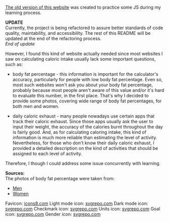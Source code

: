 [The old version of this website](https://kepmon.github.io/Caloric_calculator/) was created to practice some JS during my learning process.

**UPDATE**  
Currently, the project is being refactored to assure better standards of code quality, maintability, and accessibility. The rest of this README will be updated at the end of the refactoring process.  
*End of update*

However, I found this kind of website actually needed since most websites I saw on calculating caloric intake usually lack some important questions, such as:
* body fat percentage - this information is important for the calculator's accuracy, particularly for people with low body fat percentage. Even so, most such websites won't ask you about your body fat percentage, probably because most people aren't aware of this value and/or it's hard to evaluate this number, in the first place. That's why I decided to provide some photos, covering wide range of body fat percentages, for both men and women.

* daily caloric exhaust - many people nowadays use certain apps that track their caloric exhaust. Since those apps usually ask the user to input their weight, the accuracy of the calories burnt throughout the day is fairly good. And, as for calculating caloring intake, this kind of information is much more reliable than estimating the level of activity. Nevertheless, for those who don't know their daily caloric exhaust, I provided a detailed description on the kind of activities that should be assigned to each level of activity.

Therefore, I though I could address some issue concurrently with learning.


**Sources:**  
The photos of body fat percentage were taken from:
* [Men](https://kubexfitness.com/blog/body-fat-percentages-actually-look-like/)
* [Women](https://pl.pinterest.com/pin/805440714592354881/)

Favicon: [icons8.com](https://icons8.com/icon/udLNEDpg6Ek7/healthy-food-calories-calculator)
Light mode icon: [svgrepo.com](https://www.svgrepo.com/svg/398422/sun-with-face)
Dark mode icon: [svgrepo.com](https://www.svgrepo.com/svg/396485/first-quarter-moon-face)
Checkmark icon: [svgrepo.com](https://www.svgrepo.com/svg/395995/check-mark-button)
Units icon: [svgrepo.com](https://www.svgrepo.com/svg/283098/measuring-measurement)
Goal icon: [svgrepo.com](https://www.svgrepo.com/svg/283103/maps-and-flags-direction)
Gender icon: [svgrepo.com](https://www.svgrepo.com/svg/283083/actions-buy)